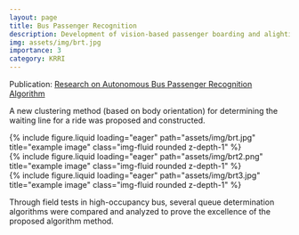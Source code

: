 ```yaml
---
layout: page
title: Bus Passenger Recognition
description: Development of vision-based passenger boarding and alighting completion detection technology
img: assets/img/brt.jpg
importance: 3
category: KRRI
---
```


Publication: <a href="https://doi.org/10.7782/JKSR.2024.27.11.899">Research on Autonomous Bus Passenger Recognition Algorithm</a>

A new clustering method (based on body orientation) for determining the waiting line for a ride was proposed and constructed. 

<div class="row">
    <div class="col-sm mt-3 mt-md-0">
        {% include figure.liquid loading="eager" path="assets/img/brt.jpg" title="example image" class="img-fluid rounded z-depth-1" %}
    </div>
    <div class="col-sm mt-3 mt-md-0">
        {% include figure.liquid loading="eager" path="assets/img/brt2.png" title="example image" class="img-fluid rounded z-depth-1" %}
    </div>
    <div class="col-sm mt-3 mt-md-0">
        {% include figure.liquid loading="eager" path="assets/img/brt3.jpg" title="example image" class="img-fluid rounded z-depth-1" %}
    </div>
</div>

Through field tests in high-occupancy bus, several queue determination algorithms were compared and analyzed to prove the excellence of the proposed algorithm method.
